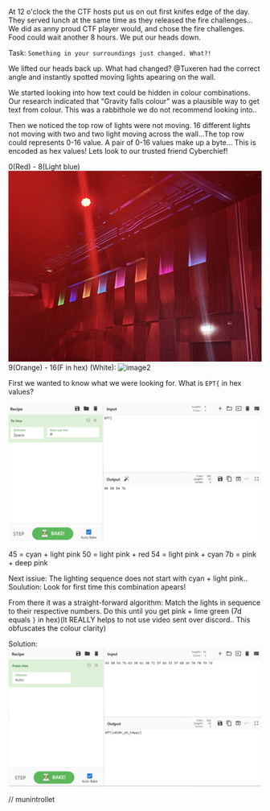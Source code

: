 At 12 o'clock the the CTF hosts put us on out first knifes edge of the day. They served lunch at the same time as they released the fire challenges... We did as anny proud CTF player would, and chose the fire challenges. Food could wait another 8 hours. We put our heads down.

Task:
`Something in your surroundings just changed. What?!`

We lifted our heads back up. What had changed? @Tuxeren had the correct angle and instantly spotted moving lights apearing on the wall. 

We started looking into how text could be hidden in colour combinations. Our research indicated that "Gravity falls colour" was a plausible way to get text from colour. This was a rabbithole we do not recommend looking into..

Then we noticed the top row of lights were not moving. 16 different lights not moving with two and two light moving across the wall...The top row could represents 0-16 value. A pair of 0-16 values make up a byte... This is encoded as hex values! Lets look to our trusted friend Cyberchief! 

0(Red) - 8(Light blue)
![image1](./Images/20241108232006.png)
9(Orange) - 16(F in hex) (White):
![image2](./Images/0241108232037.png)

First we wanted to know what we were looking for. What is `EPT{` in hex values?

![image3](./Images/20241108225338.png)

45 = cyan + light pink
50 = light pink + red
54 = light pink + cyan
7b = pink + deep pink

Next issiue: The lighting sequence does not start with cyan + light pink..
Soulution: Look for first time this combination apears!

From there it was a straight-forward algorithm: Match the lights in sequence to their respective numbers. Do this until you get pink + lime green (7d equals `}` in hex)(It REALLY helps to not use video sent over discord.. This obfuscates the colour clarity)

Solution:
![image4](./Images/20241108231132.png)

// munintrollet